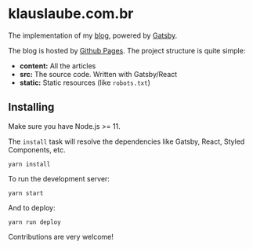 # klauslaube.com.br

The implementation of my [blog](https://klauslaube.com.br), powered by [Gatsby](https://www.gatsbyjs.org/).

The blog is hosted by [Github Pages](https://pages.github.com/). The project structure is quite simple:

- **content:** All the articles
- **src:** The source code. Written with Gatsby/React
- **static:** Static resources (like `robots.txt`)

## Installing

Make sure you have Node.js >= 11.

The `install` task will resolve the dependencies like Gatsby, React, Styled Components, etc.

```text
yarn install
```

To run the development server:

```text
yarn start
```

And to deploy:

```text
yarn run deploy
```

Contributions are very welcome!
